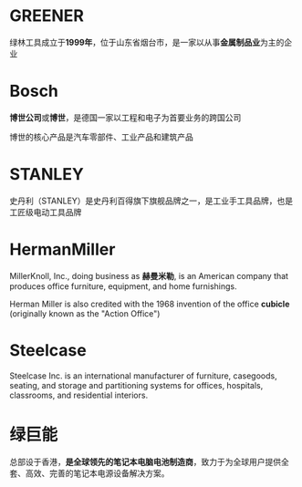 # GREENER

绿林工具成立于**1999年**，位于山东省烟台市，是一家以从事**金属制品业**为主的企业



# Bosch

**博世公司**或**博世**，是德国一家以工程和电子为首要业务的跨国公司

博世的核心产品是汽车零部件、工业产品和建筑产品



# STANLEY

史丹利（STANLEY）是史丹利百得旗下旗舰品牌之一，是工业手工具品牌，也是工匠级电动工具品牌



# HermanMiller

MillerKnoll, Inc., doing business as **赫曼米勒**, is an American company that produces office furniture, equipment, and home furnishings.

Herman Miller is also credited with the 1968 invention of the office **cubicle** (originally known as the "Action Office")



# Steelcase

Steelcase Inc. is an international manufacturer of furniture, casegoods, seating, and storage and partitioning systems for offices, hospitals, classrooms, and residential interiors.



# 绿巨能

总部设于香港，**是全球领先的笔记本电脑电池制造商**，致力于为全球用户提供全套、高效、完善的笔记本电源设备解决方案。